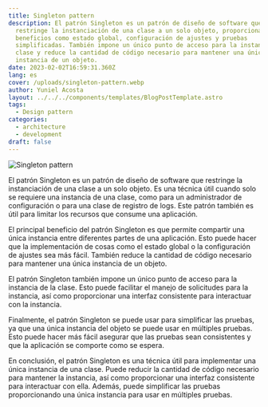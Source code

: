 ```yaml
---
title: Singleton pattern
description: El patrón Singleton es un patrón de diseño de software que
  restringe la instanciación de una clase a un solo objeto, proporcionando
  beneficios como estado global, configuración de ajustes y pruebas
  simplificadas. También impone un único punto de acceso para la instancia de la
  clase y reduce la cantidad de código necesario para mantener una única
  instancia de un objeto.
date: 2023-02-02T16:59:31.360Z
lang: es
cover: /uploads/singleton-pattern.webp
author: Yuniel Acosta
layout: ../../../components/templates/BlogPostTemplate.astro
tags:
  - Design pattern
categories:
  - architecture
  - development
draft: false
---
```


![Singleton pattern](/uploads/singleton-pattern.webp 'Singleton pattern')

El patrón Singleton es un patrón de diseño de software que restringe la instanciación de una clase a un solo objeto. Es una técnica útil cuando solo se requiere una instancia de una clase, como para un administrador de configuración o para una clase de registro de logs. Este patrón también es útil para limitar los recursos que consume una aplicación.

El principal beneficio del patrón Singleton es que permite compartir una única instancia entre diferentes partes de una aplicación. Esto puede hacer que la implementación de cosas como el estado global o la configuración de ajustes sea más fácil. También reduce la cantidad de código necesario para mantener una única instancia de un objeto.

El patrón Singleton también impone un único punto de acceso para la instancia de la clase. Esto puede facilitar el manejo de solicitudes para la instancia, así como proporcionar una interfaz consistente para interactuar con la instancia.

Finalmente, el patrón Singleton se puede usar para simplificar las pruebas, ya que una única instancia del objeto se puede usar en múltiples pruebas. Esto puede hacer más fácil asegurar que las pruebas sean consistentes y que la aplicación se comporte como se espera.

En conclusión, el patrón Singleton es una técnica útil para implementar una única instancia de una clase. Puede reducir la cantidad de código necesario para mantener la instancia, así como proporcionar una interfaz consistente para interactuar con ella. Además, puede simplificar las pruebas proporcionando una única instancia para usar en múltiples pruebas.
